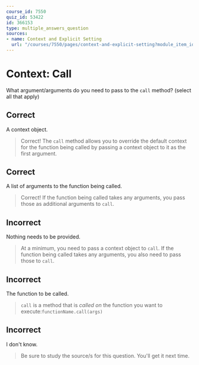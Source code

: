 ```yaml
---
course_id: 7550
quiz_id: 53422
id: 366153
type: multiple_answers_question
sources:
- name: Context and Explicit Setting
  url: "/courses/7550/pages/context-and-explicit-setting?module_item_id=627589"
---
```


# Context: Call

What argument/arguments do you need to pass to the `call` method? (select all
that apply)

## Correct

A context object.

> Correct! The `call` method allows you to override the default context for the
> function being called by passing a context object to it as the first argument.

## Correct

A list of arguments to the function being called.

> Correct! If the function being called takes any arguments, you pass those as
> additional arguments to `call`.

## Incorrect

Nothing needs to be provided.

> At a minimum, you need to pass a context object to `call`. If the function being
> called takes any arguments, you also need to pass those to `call`.

## Incorrect

The function to be called.

> `call` is a method that is _called on_ the function you want to execute:`functionName.call(args)`

## Incorrect

I don't know.

> Be sure to study the source/s for this question. You'll get it next time.
